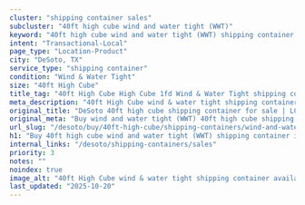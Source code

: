 ```yaml
---
cluster: "shipping container sales"
subcluster: "40ft high cube wind and water tight (WWT)"
keyword: "40ft high cube wind and water tight (WWT) shipping container for sale DeSoto, TX"
intent: "Transactional-Local"
page_type: "Location-Product"
city: "DeSoto, TX"
service_type: "shipping container"
condition: "Wind & Water Tight"
size: "40ft High Cube"
title_tag: "40ft High Cube High Cube 1fd Wind & Water Tight shipping container Sales in DeSoto | LC Container"
meta_description: "40ft High Cube wind & water tight shipping container sales in DeSoto. High cube containers with extra height. Fast delivery, competitive pricing. Serving shipping containers area. Quote ID: J7F. Call (214) 524-4168 for your free quote today."
original_title: "DeSoto 40ft high cube shipping container for sale | LC"
original_meta: "Buy wind and water tight (WWT) 40ft high cube shipping container sale with local delivery in DeSoto, TX. LC Container — local Since 2003. Request a fast quote today."
url_slug: "/desoto/buy/40ft-high-cube/shipping-containers/wind-and-water-tight-wwt"
h1: "Buy 40ft high cube wind and water tight (WWT) shipping container in DeSoto"
internal_links: "/desoto/shipping-containers/sales"
priority: 3
notes: ""
noindex: true
image_alt: "40ft High Cube wind & water tight shipping container available for delivery in DeSoto"
last_updated: "2025-10-20"
---
```


<!-- TODO: Add unique city/inventory copy, images, and internal links here. -->

